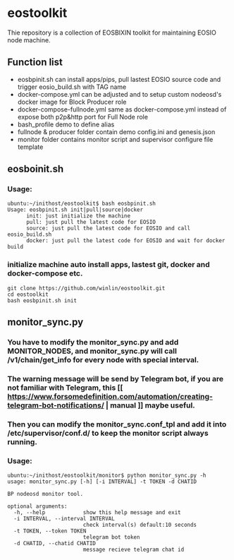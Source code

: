 # eostoolkit

Thie repository is a collection of EOSBIXIN toolkit for maintaining EOSIO node machine.
## Function list 

-  eosbpinit.sh can install apps/pips, pull lastest EOSIO source code and trigger eosio_build.sh with TAG name
- docker-compose.yml can be adjusted and to setup custom nodeosd's docker image for Block Producer role
- docker-compose-fullnode.yml same as docker-compose.yml instead of expose both p2p&http port for Full Node role
- bash_profile demo to define alias 
- fullnode & producer folder contain demo config.ini and genesis.json
- monitor folder contains monitor script and supervisor configure file template

## eosboinit.sh

### Usage:
```
ubuntu:~/inithost/eostoolkit$ bash eosbpinit.sh
Usage: eosbpinit.sh init|pull|source|docker
      init: just initialize the machine
      pull: just pull the latest code for EOSIO
      source: just pull the latest code for EOSIO and call eosio_build.sh
      docker: just pull the latest code for EOSIO and wait for docker build
```

### initialize machine auto install apps, lastest git, docker and docker-compose etc.
```
git clone https://github.com/winlin/eostoolkit.git
cd eostoolkit
bash eosbpinit.sh init
```

## monitor_sync.py

### You have to modify the monitor_sync.py and add MONITOR_NODES, and monitor_sync.py will call /v1/chain/get_info for every node with special interval.
### The warning message will be send by Telegram bot, if you are not familiar with Telegram, this [[ https://www.forsomedefinition.com/automation/creating-telegram-bot-notifications/ | manual ]] maybe useful.
### Then you can modify the monitor_sync.conf_tpl and add it into /etc/supervisor/conf.d/ to keep the monitor script always running.

### Usage:
```
ubuntu:~/inithost/eostoolkit/monitor$ python monitor_sync.py -h
usage: monitor_sync.py [-h] [-i INTERVAL] -t TOKEN -d CHATID

BP nodeosd monitor tool.

optional arguments:
  -h, --help            show this help message and exit
  -i INTERVAL, --interval INTERVAL
                        check interval(s) default:10 seconds
  -t TOKEN, --token TOKEN
                        telegram bot token
  -d CHATID, --chatid CHATID
                        message recieve telegram chat id
```


